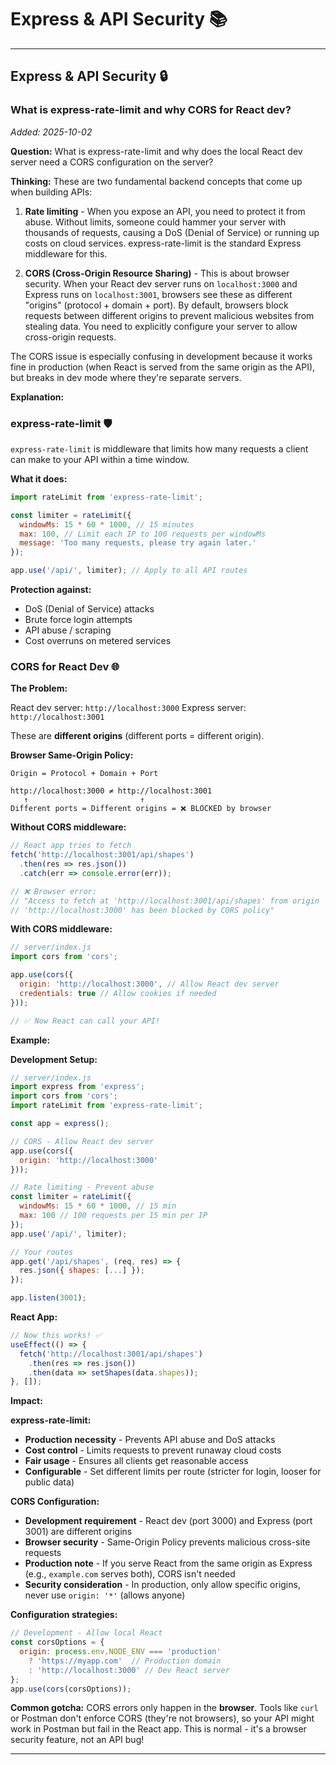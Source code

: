 # Express & API Security 📚

---

## Express & API Security 🔒

### What is express-rate-limit and why CORS for React dev?
*Added: 2025-10-02*

**Question:** What is express-rate-limit and why does the local React dev server need a CORS configuration on the server?

**Thinking:**
These are two fundamental backend concepts that come up when building APIs:

1. **Rate limiting** - When you expose an API, you need to protect it from abuse. Without limits, someone could hammer your server with thousands of requests, causing a DoS (Denial of Service) or running up costs on cloud services. express-rate-limit is the standard Express middleware for this.

2. **CORS (Cross-Origin Resource Sharing)** - This is about browser security. When your React dev server runs on `localhost:3000` and Express runs on `localhost:3001`, browsers see these as different "origins" (protocol + domain + port). By default, browsers block requests between different origins to prevent malicious websites from stealing data. You need to explicitly configure your server to allow cross-origin requests.

The CORS issue is especially confusing in development because it works fine in production (when React is served from the same origin as the API), but breaks in dev mode where they're separate servers.

**Explanation:**

### express-rate-limit 🛡️

`express-rate-limit` is middleware that limits how many requests a client can make to your API within a time window.

**What it does:**
```javascript
import rateLimit from 'express-rate-limit';

const limiter = rateLimit({
  windowMs: 15 * 60 * 1000, // 15 minutes
  max: 100, // Limit each IP to 100 requests per windowMs
  message: 'Too many requests, please try again later.'
});

app.use('/api/', limiter); // Apply to all API routes
```

**Protection against:**
- DoS (Denial of Service) attacks
- Brute force login attempts
- API abuse / scraping
- Cost overruns on metered services

### CORS for React Dev 🌐

**The Problem:**

React dev server: `http://localhost:3000`
Express server: `http://localhost:3001`

These are **different origins** (different ports = different origin).

**Browser Same-Origin Policy:**
```
Origin = Protocol + Domain + Port

http://localhost:3000 ≠ http://localhost:3001
   ↑                         ↑
Different ports = Different origins = ❌ BLOCKED by browser
```

**Without CORS middleware:**
```javascript
// React app tries to fetch
fetch('http://localhost:3001/api/shapes')
  .then(res => res.json())
  .catch(err => console.error(err));

// ❌ Browser error:
// "Access to fetch at 'http://localhost:3001/api/shapes' from origin
// 'http://localhost:3000' has been blocked by CORS policy"
```

**With CORS middleware:**
```javascript
// server/index.js
import cors from 'cors';

app.use(cors({
  origin: 'http://localhost:3000', // Allow React dev server
  credentials: true // Allow cookies if needed
}));

// ✅ Now React can call your API!
```

**Example:**

**Development Setup:**
```javascript
// server/index.js
import express from 'express';
import cors from 'cors';
import rateLimit from 'express-rate-limit';

const app = express();

// CORS - Allow React dev server
app.use(cors({
  origin: 'http://localhost:3000'
}));

// Rate limiting - Prevent abuse
const limiter = rateLimit({
  windowMs: 15 * 60 * 1000, // 15 min
  max: 100 // 100 requests per 15 min per IP
});
app.use('/api/', limiter);

// Your routes
app.get('/api/shapes', (req, res) => {
  res.json({ shapes: [...] });
});

app.listen(3001);
```

**React App:**
```javascript
// Now this works! ✅
useEffect(() => {
  fetch('http://localhost:3001/api/shapes')
    .then(res => res.json())
    .then(data => setShapes(data.shapes));
}, []);
```

**Impact:**

**express-rate-limit:**
- **Production necessity** - Prevents API abuse and DoS attacks
- **Cost control** - Limits requests to prevent runaway cloud costs
- **Fair usage** - Ensures all clients get reasonable access
- **Configurable** - Set different limits per route (stricter for login, looser for public data)

**CORS Configuration:**
- **Development requirement** - React dev (port 3000) and Express (port 3001) are different origins
- **Browser security** - Same-Origin Policy prevents malicious cross-site requests
- **Production note** - If you serve React from the same origin as Express (e.g., `example.com` serves both), CORS isn't needed
- **Security consideration** - In production, only allow specific origins, never use `origin: '*'` (allows anyone)

**Configuration strategies:**
```javascript
// Development - Allow local React
const corsOptions = {
  origin: process.env.NODE_ENV === 'production'
    ? 'https://myapp.com'  // Production domain
    : 'http://localhost:3000' // Dev React server
};
app.use(cors(corsOptions));
```

**Common gotcha:**
CORS errors only happen in the **browser**. Tools like `curl` or Postman don't enforce CORS (they're not browsers), so your API might work in Postman but fail in the React app. This is normal - it's a browser security feature, not an API bug!

---